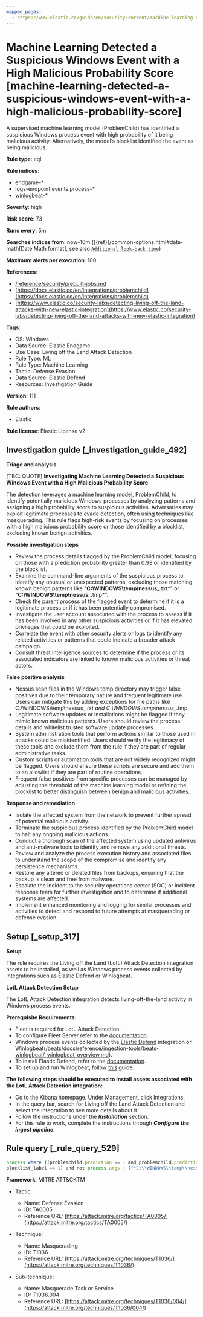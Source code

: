 ```yaml
---
mapped_pages:
  - https://www.elastic.co/guide/en/security/current/machine-learning-detected-a-suspicious-windows-event-with-a-high-malicious-probability-score.html
---
```


# Machine Learning Detected a Suspicious Windows Event with a High Malicious Probability Score [machine-learning-detected-a-suspicious-windows-event-with-a-high-malicious-probability-score]

A supervised machine learning model (ProblemChild) has identified a suspicious Windows process event with high probability of it being malicious activity. Alternatively, the model’s blocklist identified the event as being malicious.

**Rule type**: eql

**Rule indices**:

* endgame-*
* logs-endpoint.events.process-*
* winlogbeat-*

**Severity**: high

**Risk score**: 73

**Runs every**: 5m

**Searches indices from**: now-10m ({{ref}}/common-options.html#date-math[Date Math format], see also [`Additional look-back time`](docs-content://solutions/security/detect-and-alert/create-detection-rule.md#rule-schedule))

**Maximum alerts per execution**: 100

**References**:

* [/reference/security/prebuilt-jobs.md](/reference/prebuilt-jobs.md)
* [https://docs.elastic.co/en/integrations/problemchild](https://docs.elastic.co/en/integrations/problemchild)
* [https://www.elastic.co/security-labs/detecting-living-off-the-land-attacks-with-new-elastic-integration](https://www.elastic.co/security-labs/detecting-living-off-the-land-attacks-with-new-elastic-integration)

**Tags**:

* OS: Windows
* Data Source: Elastic Endgame
* Use Case: Living off the Land Attack Detection
* Rule Type: ML
* Rule Type: Machine Learning
* Tactic: Defense Evasion
* Data Source: Elastic Defend
* Resources: Investigation Guide

**Version**: 111

**Rule authors**:

* Elastic

**Rule license**: Elastic License v2

## Investigation guide [_investigation_guide_492]

**Triage and analysis**

[TBC: QUOTE]
**Investigating Machine Learning Detected a Suspicious Windows Event with a High Malicious Probability Score**

The detection leverages a machine learning model, ProblemChild, to identify potentially malicious Windows processes by analyzing patterns and assigning a high probability score to suspicious activities. Adversaries may exploit legitimate processes to evade detection, often using techniques like masquerading. This rule flags high-risk events by focusing on processes with a high malicious probability score or those identified by a blocklist, excluding known benign activities.

**Possible investigation steps**

* Review the process details flagged by the ProblemChild model, focusing on those with a prediction probability greater than 0.98 or identified by the blocklist.
* Examine the command-line arguments of the suspicious process to identify any unusual or unexpected patterns, excluding those matching known benign patterns like "**C:\\WINDOWS\\temp\\nessus_**.txt*" or "**C:\\WINDOWS\\temp\\nessus_**.tmp*".
* Check the parent process of the flagged event to determine if it is a legitimate process or if it has been potentially compromised.
* Investigate the user account associated with the process to assess if it has been involved in any other suspicious activities or if it has elevated privileges that could be exploited.
* Correlate the event with other security alerts or logs to identify any related activities or patterns that could indicate a broader attack campaign.
* Consult threat intelligence sources to determine if the process or its associated indicators are linked to known malicious activities or threat actors.

**False positive analysis**

* Nessus scan files in the Windows temp directory may trigger false positives due to their temporary nature and frequent legitimate use. Users can mitigate this by adding exceptions for file paths like C:\WINDOWS\temp\nessus_*.txt and C:\WINDOWS\temp\nessus_*.tmp.
* Legitimate software updates or installations might be flagged if they mimic known malicious patterns. Users should review the process details and whitelist trusted software update processes.
* System administration tools that perform actions similar to those used in attacks could be misidentified. Users should verify the legitimacy of these tools and exclude them from the rule if they are part of regular administrative tasks.
* Custom scripts or automation tools that are not widely recognized might be flagged. Users should ensure these scripts are secure and add them to an allowlist if they are part of routine operations.
* Frequent false positives from specific processes can be managed by adjusting the threshold of the machine learning model or refining the blocklist to better distinguish between benign and malicious activities.

**Response and remediation**

* Isolate the affected system from the network to prevent further spread of potential malicious activity.
* Terminate the suspicious process identified by the ProblemChild model to halt any ongoing malicious actions.
* Conduct a thorough scan of the affected system using updated antivirus and anti-malware tools to identify and remove any additional threats.
* Review and analyze the process execution history and associated files to understand the scope of the compromise and identify any persistence mechanisms.
* Restore any altered or deleted files from backups, ensuring that the backup is clean and free from malware.
* Escalate the incident to the security operations center (SOC) or incident response team for further investigation and to determine if additional systems are affected.
* Implement enhanced monitoring and logging for similar processes and activities to detect and respond to future attempts at masquerading or defense evasion.


## Setup [_setup_317]

**Setup**

The rule requires the Living off the Land (LotL) Attack Detection integration assets to be installed, as well as Windows process events collected by integrations such as Elastic Defend or Winlogbeat.

**LotL Attack Detection Setup**

The LotL Attack Detection integration detects living-off-the-land activity in Windows process events.

**Prerequisite Requirements:**

* Fleet is required for LotL Attack Detection.
* To configure Fleet Server refer to the [documentation](docs-content://reference/ingestion-tools/fleet/fleet-server.md).
* Windows process events collected by the [Elastic Defend](https://docs.elastic.co/en/integrations/endpoint) integration or Winlogbeat([/beats/docs/reference/ingestion-tools/beats-winlogbeat/_winlogbeat_overview.md](beats://docs/reference/winlogbeat/_winlogbeat_overview.md)).
* To install Elastic Defend, refer to the [documentation](docs-content://solutions/security/configure-elastic-defend/install-elastic-defend.md).
* To set up and run Winlogbeat, follow [this](beats://docs/reference/winlogbeat/winlogbeat-installation-configuration.md) guide.

**The following steps should be executed to install assets associated with the LotL Attack Detection integration:**

* Go to the Kibana homepage. Under Management, click Integrations.
* In the query bar, search for Living off the Land Attack Detection and select the integration to see more details about it.
* Follow the instructions under the ***Installation*** section.
* For this rule to work, complete the instructions through ***Configure the ingest pipeline***.


## Rule query [_rule_query_529]

```js
process where ((problemchild.prediction == 1 and problemchild.prediction_probability > 0.98) or
blocklist_label == 1) and not process.args : ("*C:\\WINDOWS\\temp\\nessus_*.txt*", "*C:\\WINDOWS\\temp\\nessus_*.tmp*")
```

**Framework**: MITRE ATT&CKTM

* Tactic:

    * Name: Defense Evasion
    * ID: TA0005
    * Reference URL: [https://attack.mitre.org/tactics/TA0005/](https://attack.mitre.org/tactics/TA0005/)

* Technique:

    * Name: Masquerading
    * ID: T1036
    * Reference URL: [https://attack.mitre.org/techniques/T1036/](https://attack.mitre.org/techniques/T1036/)

* Sub-technique:

    * Name: Masquerade Task or Service
    * ID: T1036.004
    * Reference URL: [https://attack.mitre.org/techniques/T1036/004/](https://attack.mitre.org/techniques/T1036/004/)



